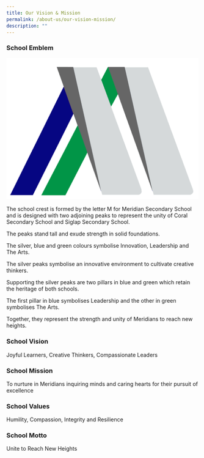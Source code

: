 ```yaml
---
title: Our Vision & Mission
permalink: /about-us/our-vision-mission/
description: ""
---
```




### School Emblem


![](/images/Homepage%20and%20Logos/School%20Logo.png)

The school crest is formed by the letter M for Meridian Secondary School and is designed with two adjoining peaks to represent the unity of Coral Secondary School and Siglap Secondary School.

The peaks stand tall and exude strength in solid foundations.

The silver, blue and green colours symbolise Innovation, Leadership and The Arts.  

The silver peaks symbolise an innovative environment to cultivate creative thinkers.

Supporting the silver peaks are two pillars in blue and green which retain the heritage of both schools.

The first pillar in blue symbolises Leadership and the other in green symbolises The Arts.

Together, they represent the strength and unity of Meridians to reach new heights.

### School Vision

Joyful Learners, Creative Thinkers, Compassionate Leaders

### School Mission

To nurture in Meridians inquiring minds and caring hearts for their pursuit of excellence

### School Values

Humility, Compassion, Integrity and Resilience

### School Motto

Unite to Reach New Heights